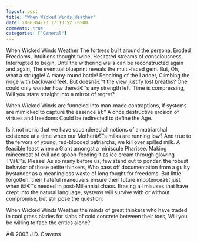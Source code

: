 ```yaml
---
layout: post
title: "When Wicked Winds Weather"
date: 2006-04-23 17:13:52 -0500
comments: true
categories: ["General"]
---
```

When Wicked Winds Weather
The fortress built around the persona,
Eroded Freedoms,
Intuitions thought twice,
Hesitated streams of consciousness,
Interrupted to begin,
Until the withering walls can be reconstructed again and again,
The eventual blueprint reveals the multi-faced gem.
But, Oh, what a struggle!
A many-round battle!
Repairing of the Ladder,
Climbing the ridge with backward feet.
But doesnâ€™t the view justify lost breaths?
One could only wonder how thereâ€™s any strength left.
Time is compressing,
Will you stare straight into a mirror of regret?

When Wicked Winds are funneled into man-made contraptions,
If systems are mimicked to capture the essence â€“ 
A once destructive erosion of virtues and freedoms
Could be redirected to define the Age.

Is it not ironic that we have squandered all notions of a matriarchal existence at a time when our Motherâ€™s milks are running low?
And true to the fervors of young, red-blooded patriarchs, we kill over spilled milk.
A feasible feast when a Giant amongst a miniscule Pharisee.
Making mincemeat of evil and spoon-feeding it as ice cream through glowing TVâ€™s. Please!
As so many before us, few stand out to ponder, the robust behavior of those petite thinkers,
Who pass off documentation from a guilty bystander as a meaningless waste of long fought for freedoms. 
But little forgotten, their hateful maneuvers ensure their future impotenceâ€¦.just when itâ€™s needed in post-Millennial chaos.
Erasing all misuses that have crept into the natural language, systems will survive with or without compromise, but still pose the question:
	
When Wicked Winds Weather the minds of great thinkers who have traded in cool grass blades for slabs of cold concrete between their toes, 
Will you be willing to face the critics alone?

Â© 2003 J.D. Cravens
